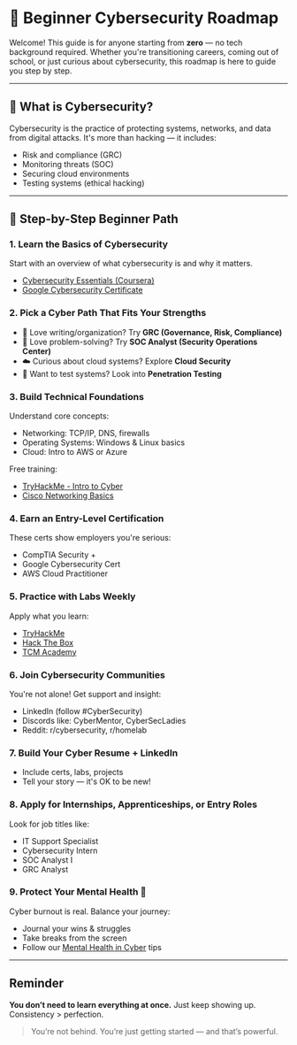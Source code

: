 # 🐣 Beginner Cybersecurity Roadmap

Welcome! This guide is for anyone starting from **zero** — no tech background required. Whether you're transitioning careers, coming out of school, or just curious about cybersecurity, this roadmap is here to guide you step by step.

---

## 🔹 What is Cybersecurity?
Cybersecurity is the practice of protecting systems, networks, and data from digital attacks. It's more than hacking — it includes:
- Risk and compliance (GRC)
- Monitoring threats (SOC)
- Securing cloud environments
- Testing systems (ethical hacking)

---

## 🚦 Step-by-Step Beginner Path

### 1. **Learn the Basics of Cybersecurity**
Start with an overview of what cybersecurity is and why it matters.
- [Cybersecurity Essentials (Coursera)](https://www.coursera.org/learn/cybersecurity-foundations)
- [Google Cybersecurity Certificate](https://grow.google/certificates/cybersecurity/)

### 2. **Pick a Cyber Path That Fits Your Strengths**
- 📄 Love writing/organization? Try **GRC (Governance, Risk, Compliance)**
- 🧩 Love problem-solving? Try **SOC Analyst (Security Operations Center)**
- ☁️ Curious about cloud systems? Explore **Cloud Security**
- 🧠 Want to test systems? Look into **Penetration Testing**

### 3. **Build Technical Foundations**
Understand core concepts:
- Networking: TCP/IP, DNS, firewalls
- Operating Systems: Windows & Linux basics
- Cloud: Intro to AWS or Azure

Free training:
- [TryHackMe - Intro to Cyber](https://tryhackme.com/jr/introtooffensive)
- [Cisco Networking Basics](https://skillsforall.com/course/networking-basics)

### 4. **Earn an Entry-Level Certification**
These certs show employers you're serious:
- CompTIA Security +
- Google Cybersecurity Cert
- AWS Cloud Practitioner

### 5. **Practice with Labs Weekly**
Apply what you learn:
- [TryHackMe](https://tryhackme.com/)
- [Hack The Box](https://www.hackthebox.com/)
- [TCM Academy](https://academy.tcm-sec.com/)

### 6. **Join Cybersecurity Communities**
You're not alone! Get support and insight:
- LinkedIn (follow #CyberSecurity)
- Discords like: CyberMentor, CyberSecLadies
- Reddit: r/cybersecurity, r/homelab

### 7. **Build Your Cyber Resume + LinkedIn**
- Include certs, labs, projects
- Tell your story — it's OK to be new!

### 8. **Apply for Internships, Apprenticeships, or Entry Roles**
Look for job titles like:
- IT Support Specialist
- Cybersecurity Intern
- SOC Analyst I
- GRC Analyst

### 9. **Protect Your Mental Health** 💙
Cyber burnout is real. Balance your journey:
- Journal your wins & struggles
- Take breaks from the screen
- Follow our [Mental Health in Cyber](./mental-health-tips.md) tips

---

##  Reminder
**You don’t need to learn everything at once.**  Just keep showing up. Consistency > perfection.

> You’re not behind. You’re just getting started — and that’s powerful. 
